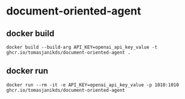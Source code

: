 # document-oriented-agent

## docker build

```
docker build --build-arg API_KEY=openai_api_key_value -t ghcr.io/tomasjanikds/document-oriented-agent .
```

## docker run

```
docker run --rm -it -e API_KEY=openai_api_key_value -p 1010:1010 ghcr.io/tomasjanikds/document-oriented-agent
```
